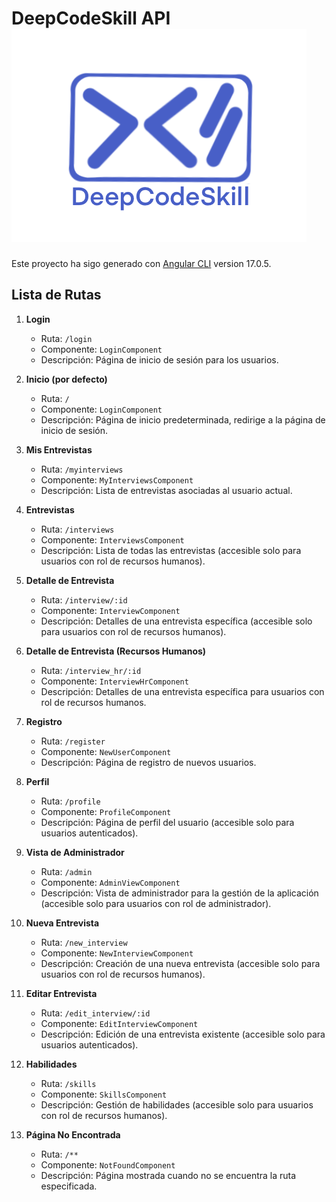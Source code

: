 
# DeepCodeSkill API ![App logo](/src/assets/img/deepcodeskill.png) 

Este proyecto ha sigo generado con [Angular CLI](https://github.com/angular/angular-cli) version 17.0.5.

## Lista de Rutas

1. **Login**
   - Ruta: `/login`
   - Componente: `LoginComponent`
   - Descripción: Página de inicio de sesión para los usuarios.

2. **Inicio (por defecto)**
   - Ruta: `/`
   - Componente: `LoginComponent`
   - Descripción: Página de inicio predeterminada, redirige a la página de inicio de sesión.

3. **Mis Entrevistas**
   - Ruta: `/myinterviews`
   - Componente: `MyInterviewsComponent`
   - Descripción: Lista de entrevistas asociadas al usuario actual.

4. **Entrevistas**
   - Ruta: `/interviews`
   - Componente: `InterviewsComponent`
   - Descripción: Lista de todas las entrevistas (accesible solo para usuarios con rol de recursos humanos).

5. **Detalle de Entrevista**
   - Ruta: `/interview/:id`
   - Componente: `InterviewComponent`
   - Descripción: Detalles de una entrevista específica (accesible solo para usuarios con rol de recursos humanos).

6. **Detalle de Entrevista (Recursos Humanos)**
   - Ruta: `/interview_hr/:id`
   - Componente: `InterviewHrComponent`
   - Descripción: Detalles de una entrevista específica para usuarios con rol de recursos humanos.

7. **Registro**
   - Ruta: `/register`
   - Componente: `NewUserComponent`
   - Descripción: Página de registro de nuevos usuarios.

8. **Perfil**
   - Ruta: `/profile`
   - Componente: `ProfileComponent`
   - Descripción: Página de perfil del usuario (accesible solo para usuarios autenticados).

9. **Vista de Administrador**
   - Ruta: `/admin`
   - Componente: `AdminViewComponent`
   - Descripción: Vista de administrador para la gestión de la aplicación (accesible solo para usuarios con rol de administrador).

10. **Nueva Entrevista**
    - Ruta: `/new_interview`
    - Componente: `NewInterviewComponent`
    - Descripción: Creación de una nueva entrevista (accesible solo para usuarios con rol de recursos humanos).

11. **Editar Entrevista**
    - Ruta: `/edit_interview/:id`
    - Componente: `EditInterviewComponent`
    - Descripción: Edición de una entrevista existente (accesible solo para usuarios autenticados).

12. **Habilidades**
    - Ruta: `/skills`
    - Componente: `SkillsComponent`
    - Descripción: Gestión de habilidades (accesible solo para usuarios con rol de recursos humanos).

13. **Página No Encontrada**
    - Ruta: `/**`
    - Componente: `NotFoundComponent`
    - Descripción: Página mostrada cuando no se encuentra la ruta especificada.

